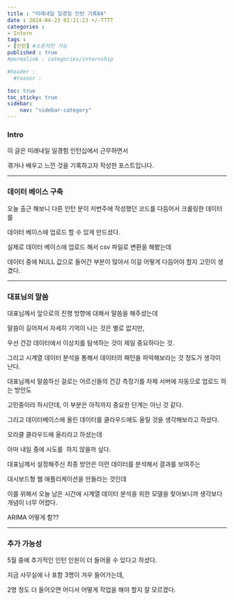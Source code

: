 ```yaml
---
title : "미래내일 일경험 인턴 기록04"
date : 2024-04-23 02:21:23 +/-TTTT
categories : 
- Intern
tags : 
- [인턴] #소문자만 가능
published : true
#permalink : categories/internship

#header :
  #teaser : 

toc: true
toc_sticky: true
sidebar:
    nav: "sidebar-category"
---
```


### Intro

이 글은 미래내일 일경험 인턴십에서 근무하면서

겪거나 배우고 느낀 것을 기록하고자 작성한 포스트입니다.

* * *

### 데이터 베이스 구축

오늘 출근 해보니 다른 인턴 분이 저번주에 작성했던 코드를 다듬어서 크롤링한 데이터를

데이터 베이스에 업로드 할 수 있게 만드셨다.

실제로 데이터 베이스에 업로드 해서 csv 파일로 변환을 해봤는데

데이터 중에 NULL 값으로 들어간 부분이 많아서 이걸 어떻게 다듬어야 할지 고민이 생겼다.

* * *

### 대표님의 말씀

대표님께서 앞으로의 진행 방향에 대해서 말씀을 해주셨는데

말씀이 길어져서 자세히 기억이 나는 것은 별로 없지만,

우선 건강 데이터에서 이상치를 탐색하는 것이 제일 중요하다는 것.

그리고 시계열 데이터 분석을 통해서 데이터의 패턴을 파악해보라는 것 정도가 생각이 난다.

대표님께서 말씀하신 걸로는 어르신들의 건강 측정기를 자체 서버에 자동으로 업로드 하는 방안도

고민중이라 하시던데, 이 부분은 아직까지 중요한 단계는 아닌 것 같다.

그리고 데이터베이스에 올린 데이터를 클라우드에도 올릴 것을 생각해보라고 하셨다.

오라클 클라우드에 올리라고 하셨는데

아마 내일 중에 시도를  하지 않을까 싶다.

대표님께서 설정해주신 최종 방안은 이런 데이터를 분석해서 결과를 보여주는

대시보드형 웹 애플리케이션을 만들라는 것인데

이를 위해서 오늘 남은 시간에 시계열 데이터 분석을 위한 모델을 찾아보니까 생각보다 개념이 너무 어렵다.

ARIMA 어떻게 함??

* * *

### 추가 가능성

5월 중에 추가적인 인턴 인원이 더 들어올 수 있다고 하셨다.

지금 사무실에 나 포함 3명이 겨우 들어가는데, 

2명 정도 더 들어오면 어디서 어떻게 작업을 해야 할지 잘 모르겠다.

&nbsp;